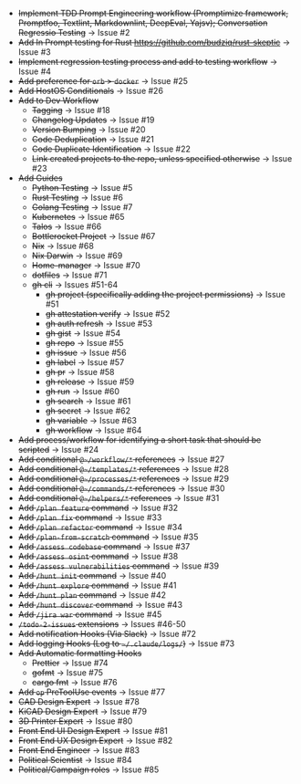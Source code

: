 - ~~Implement TDD Prompt Engineering workflow (Promptimize framework, Promptfoo, Textlint, Markdownlint, DeepEval, Yajsv);  Conversation Regressio Testing~~ → Issue #2
- ~~Add In Prompt testing for Rust https://github.com/budziq/rust-skeptic~~ → Issue #3
- ~~Implement regression testing process and add to testing workflow~~ → Issue #4
- ~~Add preference for `orb` > `docker`~~ → Issue #25
- ~~Add HostOS Conditionals~~ → Issue #26
- ~~Add to Dev Workflow~~
  - ~~Tagging~~ → Issue #18
  - ~~Changelog Updates~~ → Issue #19
  - ~~Version Bumping~~ → Issue #20
  - ~~Code Deduplication~~ → Issue #21
  - ~~Code Duplicate Identification~~ → Issue #22
  - ~~Link created projects to the repo, unless specified otherwise~~ → Issue #23
- ~~Add Guides~~
  - ~~Python Testing~~ → Issue #5
  - ~~Rust Testing~~ → Issue #6
  - ~~Golang Testing~~ → Issue #7
  - ~~Kubernetes~~ → Issue #65
  - ~~Talos~~ → Issue #66
  - ~~Bottlerocket Project~~ → Issue #67
  - ~~Nix~~ → Issue #68
  - ~~Nix Darwin~~ → Issue #69
  - ~~Home-manager~~ → Issue #70
  - ~~dotfiles~~ → Issue #71
  - ~~gh cli~~ → Issues #51-64
    - ~~gh project (specifically adding the project permissions)~~ → Issue #51
    - ~~gh attestation verify~~ → Issue #52
    - ~~gh auth refresh~~ → Issue #53
    - ~~gh gist~~ → Issue #54
    - ~~gh repo~~ → Issue #55
    - ~~gh issue~~ → Issue #56
    - ~~gh label~~ → Issue #57
    - ~~gh pr~~ → Issue #58
    - ~~gh release~~ → Issue #59
    - ~~gh run~~ → Issue #60
    - ~~gh search~~ → Issue #61
    - ~~gh secret~~ → Issue #62
    - ~~gh variable~~ → Issue #63
    - ~~gh workflow~~ → Issue #64
- ~~Add process/workflow for identifying a short task that should be scripted~~ → Issue #24
- ~~Add conditional `@~/workflow/*` references~~ → Issue #27
- ~~Add conditional `@~/templates/*` references~~ → Issue #28
- ~~Add conditional `@~/processes/*` references~~ → Issue #29
- ~~Add conditional `@~/commands/*` references~~ → Issue #30
- ~~Add conditional `@~/helpers/*` references~~ → Issue #31
- ~~Add `/plan feature` command~~ → Issue #32
- ~~Add `/plan fix` command~~ → Issue #33
- ~~Add `/plan refactor` command~~ → Issue #34
- ~~Add `/plan-from-scratch` command~~ → Issue #35
- ~~Add `/assess codebase` command~~ → Issue #37
- ~~Add `/assess osint` command~~ → Issue #38
- ~~Add `/assess vulnerabilities` command~~ → Issue #39
- ~~Add `/hunt init` command~~ → Issue #40
- ~~Add `/hunt explore` command~~ → Issue #41
- ~~Add `/hunt plan` command~~ → Issue #42
- ~~Add `/hunt discover` command~~ → Issue #43
- ~~Add `/jira war` command~~ → Issue #45
- ~~`/todo-2-issues` extensions~~ → Issues #46-50
- ~~Add notification Hooks (Via Slack)~~ → Issue #72
- ~~Add logging Hooks (Log to `~/.claude/logs/`)~~ → Issue #73
- ~~Add Automatic formatting Hooks~~
  - ~~Prettier~~ → Issue #74
  - ~~gofmt~~ → Issue #75
  - ~~cargo fmt~~ → Issue #76
- ~~Add `op` PreToolUse events~~ → Issue #77
- ~~CAD Design Expert~~ → Issue #78
- ~~KiCAD Design Expert~~ → Issue #79
- ~~3D Printer Expert~~ → Issue #80
- ~~Front End UI Design Expert~~ → Issue #81
- ~~Front End UX Design Expert~~ → Issue #82
- ~~Front End Engineer~~ → Issue #83
- ~~Political Scientist~~ → Issue #84
- ~~Political/Campaign roles~~ → Issue #85

